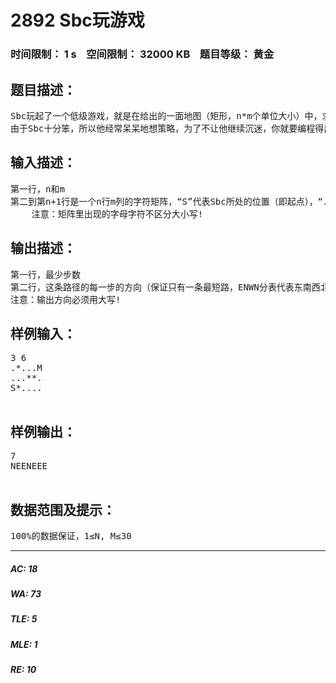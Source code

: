# 2892 Sbc玩游戏   
### 时间限制： 1 s&nbsp;&nbsp;&nbsp;&nbsp;空间限制： 32000 KB&nbsp;&nbsp;&nbsp;&nbsp;题目等级： 黄金  
## 题目描述：  

<pre>
Sbc玩起了一个低级游戏，就是在给出的一面地图（矩形，n*m个单位大小）中，求由起点到达终点的最少步数!
由于Sbc十分笨，所以他经常呆呆地想策略，为了不让他继续沉迷，你就要编程得出最短路告诉他。
</pre>
  
  
## 输入描述：  

<pre>
第一行，n和m
第二到第n+1行是一个n行m列的字符矩阵，“S”代表Sbc所处的位置（即起点），“．”带表空地，“M”代表终点，“*”代表墙(不可穿越)
    注意：矩阵里出现的字母字符不区分大小写!
</pre>
  
  
## 输出描述：  

<pre>
第一行，最少步数
第二行，这条路径的每一步的方向（保证只有一条最短路，ENWN分表代表东南西北）
注意：输出方向必须用大写!
</pre>
  
  
## 样例输入：  

<pre>
3 6
.*...M
...**.
S*....
 
</pre>
  
  
## 样例输出：  

<pre>
7
NEENEEE
 
</pre>
  
  
## 数据范围及提示：  

<pre>
100%的数据保证，1≤N, M≤30
</pre>
  
  
***  

##### AC: 18  
##### WA: 73  
##### TLE: 5  
##### MLE: 1  
##### RE: 10  
